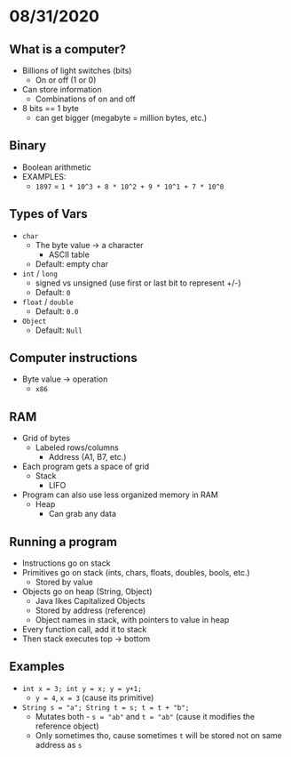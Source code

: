 # 08/31/2020

## What is a computer?

- Billions of light switches (bits)
  - On or off (1 or 0)
- Can store information
  - Combinations of on and off
- 8 bits == 1 byte
  - can get bigger (megabyte = million bytes, etc.)

## Binary

- Boolean arithmetic
- EXAMPLES:
  - `1897` = `1 * 10^3 + 8 * 10^2 + 9 * 10^1 + 7 * 10^0`

## Types of Vars

- `char`
  - The byte value -> a character
    - ASCII table
  - Default: empty char
- `int` / `long`
  - signed vs unsigned (use first or last bit to represent +/-)
  - Default: `0`
- `float` / `double`
  - Default: `0.0`
- `Object`
  - Default: `Null`

## Computer instructions

- Byte value -> operation
  - `x86`

## RAM

- Grid of bytes
  - Labeled rows/columns
    - Address (A1, B7, etc.)
- Each program gets a space of grid
  - Stack
    - LIFO
- Program can also use less organized memory in RAM
  - Heap
    - Can grab any data

## Running a program

- Instructions go on stack
- Primitives go on stack (ints, chars, floats, doubles, bools, etc.)
  - Stored by value
- Objects go on heap (String, Object)
  - Java likes Capitalized Objects
  - Stored by address (reference)
  - Object names in stack, with pointers to value in heap
- Every function call, add it to stack
- Then stack executes top -> bottom

## Examples

- `int x = 3; int y = x; y = y+1;`
  - `y = 4`, `x = 3` (cause its primitive)
- `String s = "a"; String t = s; t = t + "b";` 
  - Mutates both - `s = "ab"` and `t = "ab"` (cause it modifies the reference object)
  - Only sometimes tho, cause sometimes `t` will be stored not on same address as `s`
